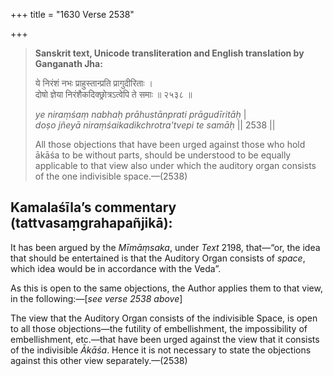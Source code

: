 +++
title = "1630 Verse 2538"

+++
> **Sanskrit text, Unicode transliteration and English translation by Ganganath Jha:** 
>
> ये निरंशं नभः प्राहुस्तान्प्रति प्रागुदीरिताः ।  
> दोषो ज्ञेया निरंशैकदिक्छ्रोत्रऽत्वेपि ते समाः ॥ २५३८ ॥ 
>
> *ye niraṃśaṃ nabhaḥ prāhustānprati prāgudīritāḥ* \|  
> *doṣo jñeyā niraṃśaikadikchrotra'tvepi te samāḥ* \|\| 2538 \|\| 
>
> All those objections that have been urged against those who hold ākāśa to be without parts, should be understood to be equally applicable to that view also under which the auditory organ consists of the one indivisible space.—(2538)



## Kamalaśīla’s commentary (tattvasaṃgrahapañjikā):

It has been argued by the *Mīmāṃsaka*, under *Text* 2198, that—“or, the idea that should be entertained is that the Auditory Organ consists of *space*, which idea would be in accordance with the Veda”.

As this is open to the same objections, the Author applies them to that view, in the following:—[*see verse 2538 above*]

The view that the Auditory Organ consists of the indivisible Space, is open to all those objections—the futility of embellishment, the impossibility of embellishment, etc.—that have been urged against the view that it consists of the indivisible *Ākāśa*. Hence it is not necessary to state the objections against this other view separately.—(2538)



